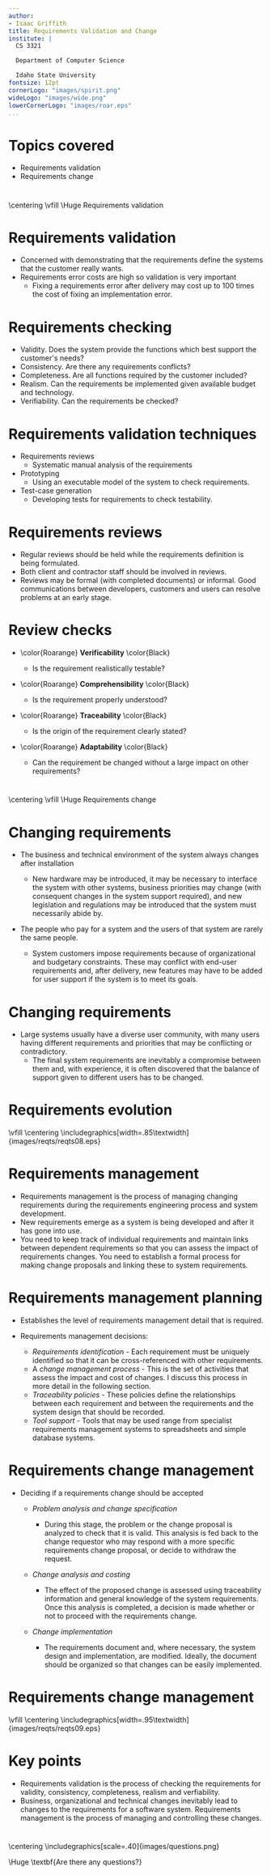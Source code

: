 ```yaml
---
author:
- Isaac Griffith
title: Requirements Validation and Change
institute: |
  CS 3321

  Department of Computer Science

  Idaho State University
fontsize: 12pt
cornerLogo: "images/spirit.png"
wideLogo: "images/wide.png"
lowerCornerLogo: "images/roar.eps"
...
```


# Topics covered

* Requirements validation
* Requirements change

#

\centering
\vfill
\Huge Requirements validation

# Requirements validation

* Concerned with demonstrating that the requirements define the systems that the customer really wants.
* Requirements error costs are high so validation is very important
  - Fixing a requirements error after delivery may cost up to 100 times the cost of fixing an implementation error.

# Requirements checking

* Validity. Does the system provide the functions which best support the customer's needs?
* Consistency. Are there any requirements conflicts?
* Completeness. Are all functions required by the customer included?
* Realism. Can the requirements be implemented given available budget and technology.
* Verifiability. Can the requirements be checked?

# Requirements validation techniques

* Requirements reviews
  - Systematic manual analysis of the requirements
* Prototyping
  - Using an executable model of the system to check requirements.
* Test-case generation
  - Developing tests for requirements to check testability.

# Requirements reviews

* Regular reviews should be held while the requirements definition is being formulated.
* Both client and contractor staff should be involved in reviews.
* Reviews may be formal (with completed documents) or informal. Good communications between developers, customers and users can resolve problems at an early stage.

# Review checks

* \color{Roarange} **Verificability** \color{Black}
  - Is the requirement realistically testable?

* \color{Roarange} **Comprehensibility** \color{Black}
  - Is the requirement properly understood?

* \color{Roarange} **Traceability** \color{Black}
  - Is the origin of the requirement clearly stated?

* \color{Roarange} **Adaptability** \color{Black}
  - Can the requirement be changed without a large impact on other requirements?

#

\centering
\vfill
\Huge Requirements change

# Changing requirements

* The business and technical environment of the system always changes after installation
  - New hardware may be introduced, it may be necessary to interface the system with other systems, business priorities may change (with consequent changes in the system support required), and new legislation and regulations may be introduced that the system must necessarily abide by.

* The people who pay for a system and the users of that system are rarely the same people.
  - System customers impose requirements because of organizational and budgetary constraints. These may conflict with end-user requirements and, after delivery, new features may have to be added for user support if the system is to meet its goals.

# Changing requirements

* Large systems usually have a diverse user community, with many users having different requirements and priorities that may be conflicting or contradictory.
  - The final system requirements are inevitably a compromise between them and, with experience, it is often discovered that the balance of support given to different users has to be changed.

# Requirements evolution

\vfill
\centering
\includegraphics[width=.85\textwidth]{images/reqts/reqts08.eps}

# Requirements management

* Requirements management is the process of managing changing requirements during the requirements engineering process and system development.
* New requirements emerge as a system is being developed and after it has gone into use.
* You need to keep track of individual requirements and maintain links between dependent requirements so that you can assess the impact of requirements changes. You need to establish a formal process for making change proposals and linking these to system requirements.

# Requirements management planning

* Establishes the level of requirements management detail that is required.

* Requirements management decisions:
  - *Requirements identification* - Each requirement must be uniquely identified so that it can be cross-referenced with other requirements.
  - A *change management process* - This is the set of activities that assess the impact and cost of changes. I discuss this process in more detail in the following section.
  - *Traceability policies* - These policies define the relationships between each requirement and between the requirements and the system design that should be recorded.
  - *Tool support* - Tools that may be used range from specialist requirements management systems to spreadsheets and simple database systems.

# Requirements change management

* Deciding if a requirements change should be accepted
  - *Problem analysis and change specification*
    - During this stage, the problem or the change proposal is analyzed to check that it is valid. This analysis is fed back to the change requestor who may respond with a more specific requirements change proposal, or decide to withdraw the request.

  - *Change analysis and costing*
    - The effect of the proposed change is assessed using traceability information and general knowledge of the system requirements. Once this analysis is completed, a decision is made whether or not to proceed with the requirements change.

  - *Change implementation*
    - The requirements document and, where necessary, the system design and implementation, are modified. Ideally, the document should be organized so that changes can be easily implemented.

# Requirements change management

\vfill
\centering
\includegraphics[width=.95\textwidth]{images/reqts/reqts09.eps}

# Key points

* Requirements validation is the process of checking the requirements for validity, consistency, completeness, realism and verfiability.
* Business, organizational and technical changes inevitably lead to changes to the requirements for a software system. Requirements management is the process of managing and controlling these changes.

#

\centering
\includegraphics[scale=.40]{images/questions.png}

\Huge \textbf{Are there any questions?}
